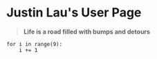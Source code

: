 # Justin Lau's User Page

> **Life is a road filled with bumps and detours**

```
for i in range(9):
    i += 1

```